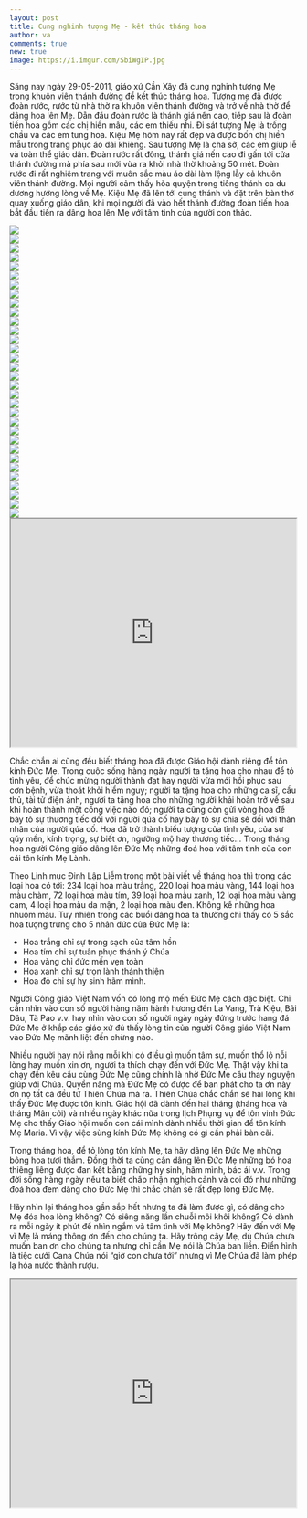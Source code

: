 ```yaml
---
layout: post
title: Cung nghinh tượng Mẹ - kết thúc tháng hoa
author: va
comments: true
new: true
image: https://i.imgur.com/SbiWgIP.jpg
---
```


Sáng nay ngày 29-05-2011, giáo xứ Cần Xây đã cung nghinh tượng Mẹ trong khuôn viên thánh đường để kết thúc tháng hoa. Tượng mẹ đã được đoàn rước, rước từ nhà thờ ra khuôn viên thánh đường và trở về nhà thờ để dâng hoa lên Mẹ. Dẫn đầu đoàn rước là thánh giá nến cao, tiếp sau là đoàn tiến hoa gồm các chị hiền mẫu, các em thiếu nhi. Đi sát tượng Mẹ là trống chầu và các em tung hoa. Kiệu Mẹ hôm nay rất đẹp và được bốn chị hiền mẫu trong trang phục áo dài khiêng. Sau tượng Mẹ là cha sở, các em gíup lễ và toàn thể giáo dân. Đoàn rước rất đông, thánh giá nến cao đi gấn tới cửa thánh đường mà phía sau mới vừa ra khỏi nhà thờ khoảng 50 mét. Đoàn rước đi rất nghiêm trang với muôn sắc màu áo dài làm lộng lẫy cả khuôn viên thánh đường. Mọi người cảm thấy hòa quyện trong tiếng thánh ca du dương hướng lòng về Mẹ. Kiệu Mẹ đã lên tới cung thánh và đặt trên bàn thờ quay xuống giáo dân, khi mọi người đã vào hết thánh đường đoàn tiến hoa bắt đầu tiến ra dâng hoa lên Mẹ với tâm tình của người con thảo.

<div class="center">
    <img src="https://i.imgur.com/3j9WAlt.jpg" />
</div>

<div class="center">
    <img src="https://i.imgur.com/9KHG8IV.jpg" />
</div>

<div class="center">
    <img src="https://i.imgur.com/V7tah5z.jpg" />
</div>

<div class="center">
    <img src="https://i.imgur.com/x1OkCK1.jpg" />
</div>

<div class="center">
    <img src="https://i.imgur.com/FzIjMhM.jpg" />
</div>

<div class="center">
    <img src="https://i.imgur.com/TKLEydM.jpg" />
</div>

<div class="center">
    <img src="https://i.imgur.com/jtjYwQ0.jpg" />
</div>

<div class="center">
    <img src="https://i.imgur.com/0X6A0Ow.jpg" />
</div>

<div class="center">
    <img src="https://i.imgur.com/MCw97ZP.jpg" />
</div>

<div class="center">
    <img src="https://i.imgur.com/BPKkK5j.jpg" />
</div>

<div class="center">
    <img src="https://i.imgur.com/XdfKoKJ.jpg" />
</div>

<div class="center">
    <img src="https://i.imgur.com/WRcSbb3.jpg" />
</div>

<div class="center">
    <img src="https://i.imgur.com/xaaKMFS.jpg" />
</div>

<div class="center">
    <img src="https://i.imgur.com/aDqbjCP.jpg" />
</div>

<div class="center">
    <img src="https://i.imgur.com/75esrPL.jpg" />
</div>

<div class="center">
    <img src="https://i.imgur.com/Oc8V1MU.jpg" />
</div>

<div class="center">
    <img src="https://i.imgur.com/3zeFL3K.jpg" />
</div>

<div class="center">
    <img src="https://i.imgur.com/sgqdj7R.jpg" />
</div>

<div class="center">
    <img src="https://i.imgur.com/azKs8UH.jpg" />
</div>

<div class="center">
    <img src="https://i.imgur.com/KiLXb65.jpg" />
</div>

<div class="center">
    <img src="https://i.imgur.com/kHfxtS6.jpg" />
</div>

<div class="center">
    <img src="https://i.imgur.com/SwMKa3O.jpg" />
</div>

<div class="center">
    <img src="https://i.imgur.com/krKBO6P.jpg" />
</div>

<div class="center">
    <img src="https://i.imgur.com/EY9OzqK.jpg" />
</div>

<div class="center">
    <img src="https://i.imgur.com/EdpGP3O.jpg" />
</div>

<div class="center">
    <img src="https://i.imgur.com/rq1IIG2.jpg" />
</div>

<div class="center">
    <img src="https://i.imgur.com/XpfKMYT.jpg" />
</div>

<div class="center">
    <img src="https://i.imgur.com/BKtBJHP.jpg" />
</div>

<div class="center">
    <img src="https://i.imgur.com/WMp5l6f.jpg" />
</div>

<div class="center">
    <img src="https://i.imgur.com/1o4xfoy.jpg" />
</div>

<div class="center">
    <img src="https://i.imgur.com/CefEqzR.jpg" />
</div>

<div class="center">
    <img src="https://i.imgur.com/RkpdwGq.jpg" />
</div>

<div class="center">
    <iframe width="500" height="400" src="https://www.youtube.com/embed/qM7S-j1ij58"></iframe>
</div>

Chắc chắn ai cũng đều biết tháng hoa đã được Giáo hội dành riêng để tôn kính Đức Mẹ. Trong cuộc sống hàng ngày người ta tặng hoa cho nhau để tỏ tình yêu, để chúc mừng người thành đạt hay người vừa mới hồi phục sau cơn bệnh, vừa thoát khỏi hiểm nguy; người ta tặng hoa cho những ca sĩ, cầu thủ, tài tử điện ảnh, người ta tặng hoa cho những người khải hoàn trở về sau khi hoàn thành một công việc nào đó; người ta cũng còn gửi vòng hoa để bày tỏ sự thương tiếc đối với người qúa cố hay bày tỏ sự chia sẻ đối với thân nhân của người qúa cố. Hoa đã trở thành biểu tượng của tình yêu, của sự qúy mến, kính trọng, sự biết ơn, ngưỡng mộ hay thương tiếc… Trong tháng hoa người Công giáo dâng lên Đức Mẹ những đoá hoa với tâm tình của con cái tôn kính Mẹ Lành.

Theo Linh mục Đinh Lập Liễm trong một bài viết về tháng hoa thì trong các loại hoa có tới: 234 loại hoa màu trắng, 220 loại hoa màu vàng, 144 loại hoa màu chàm, 72 loại hoa màu tím, 39 loại hoa màu xanh, 12 loại hoa màu vàng cam, 4 loại hoa màu da mận, 2 loại hoa màu đen. Không kể những hoa nhuộm màu.
Tuy nhiên trong các buổi dâng hoa ta thường chỉ thấy có 5 sắc hoa tượng trưng cho 5 nhân đức của Đức Mẹ là:

- Hoa trắng chỉ sự trong sạch của tâm hồn
- Hoa tím chỉ sự tuân phục thánh ý Chúa
- Hoa vàng chỉ đức mến vẹn toàn
- Hoa xanh chỉ sự trọn lành thánh thiện
- Hoa đỏ chỉ sự hy sinh hãm mình.

Người Công giáo Việt Nam vốn có lòng mộ mến Đức Mẹ cách đặc biệt. Chỉ cần nhìn vào con số người hàng năm hành hương đến La Vang, Trà Kiệu, Bãi Dâu, Tà Pao v.v. hay nhìn vào con số người ngày ngày đứng trước hang đá Đức Mẹ ở khắp các giáo xứ đủ thấy lòng tin của người Công giáo Việt Nam vào Đức Mẹ mãnh liệt đến chừng nào.

Nhiều người hay nói rằng mỗi khi có điều gì muốn tâm sự, muốn thổ lộ nỗi lòng hay muốn xin ơn, người ta thích chạy đến với Đức Mẹ. Thật vậy khi ta chạy đến kêu cầu cùng Đức Mẹ cũng chính là nhờ Đức Mẹ cầu thay nguyện giúp với Chúa. Quyền năng mà Đức Mẹ có được để ban phát cho ta ơn này ơn nọ tất cả đều từ Thiên Chúa mà ra. Thiên Chúa chắc chắn sẽ hài lòng khi thấy Đức Mẹ được tôn kính. Giáo hội đã dành đến hai tháng (tháng hoa và tháng Mân côi) và nhiều ngày khác nữa trong lịch Phụng vụ để tôn vinh Đức Mẹ cho thấy Giáo hội muốn con cái mình dành nhiều thời gian để tôn kính Mẹ Maria. Vì vậy việc sùng kính Đức Mẹ không có gì cần phải bàn cãi.

Trong tháng hoa, để tỏ lòng tôn kính Mẹ, ta hãy dâng lên Đức Mẹ những bông hoa tươi thắm. Đồng thời ta cũng cần dâng lên Đức Mẹ những bó hoa thiêng liêng được đan kết bằng những hy sinh, hãm mình, bác ái v.v. Trong đời sống hàng ngày nếu ta biết chấp nhận nghịch cảnh và coi đó như những đoá hoa đem dâng cho Đức Mẹ thì chắc chắn sẽ rất đẹp lòng Đức Mẹ.

Hãy nhìn lại tháng hoa gần sắp hết nhưng ta đã làm được gì, có dâng cho Mẹ đóa hoa lòng không? Có siêng năng lần chuỗi môi khôi không? Có dành ra mỗi ngày ít phút để nhìn ngắm và tâm tình với Mẹ không? Hãy đến với Mẹ vì Mẹ là máng thông ơn đến cho chúng ta. Hãy trông cậy Mẹ, dù Chúa chưa muốn ban ơn cho chúng ta nhưng chỉ cần Mẹ nói là Chúa ban liền. Điển hình là tiệc cưới Cana Chúa nói “giờ con chưa tới” nhưng vì Mẹ Chúa đã làm phép lạ hóa nước thành rượu.

<div class="center">
    <iframe width="500" height="400" src="https://www.youtube.com/embed/W0sa0vwT4f4"></iframe>
</div>
